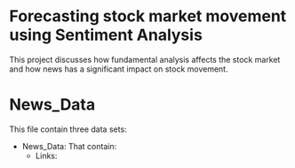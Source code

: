 # Forecasting stock market movement using Sentiment Analysis
This project discusses how fundamental analysis affects the stock market and how news has a significant impact on stock movement.
# News_Data
This file contain three data sets:
- News_Data: That contain:
  * Links: 

